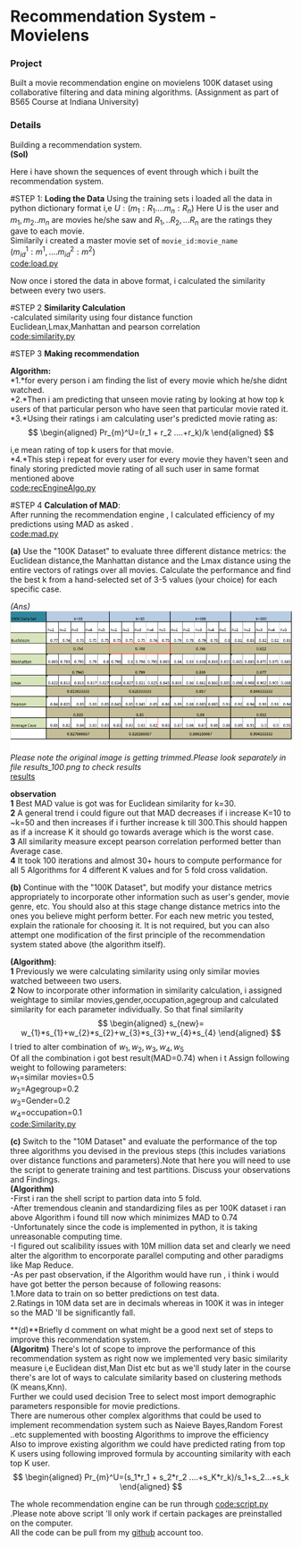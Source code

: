 Recommendation System - Movielens
==============================================

### Project
Built a movie recommendation engine on movielens 100K dataset using collaborative filtering
and data mining algorithms.
(Assignment as part of B565 Course at Indiana University) 

  
### Details
Building a recommendation system.  
**(Sol)**  

Here i have shown the sequences of event through which i 
built the recommendation system.  

#STEP 1:
**Loding the Data**
Using the training sets i loaded all the data in python 
dictionary format i,e ${U:({m_{1}:R_{1}}....{m_{n}:R_{n}})}$
Here U is the user and $m_{1},m_{2}..m_{n}$ are movies he/she saw and $R_{1},..R_{2},...R_{n}$ are the ratings they gave to each movie.   
Similarily i created a master movie set of `movie_id:movie_name`   
$(m_{id}^1:m^1,....m_{id}^2:m^2)$   
 [code:load.py](./code/load.py)


Now once i stored the data in above format, i calculated the similarity between every two users.   

#STEP 2
**__Similarity Calculation__**  
-calculated similarity using four distance function Euclidean,Lmax,Manhattan and pearson correlation  
[code:similarity.py](./code/similarity.py)


#STEP 3 
**Making recommendation**    

**__Algorithm__:**  
*1.*for every person i am finding the list of every movie which he/she didnt watched.  
*2.*Then i am predicting that unseen movie rating by looking at how top k users of that particular person  who have seen that particular movie rated it.  
*3.*Using their ratings i am calculating user's predicted movie rating as: 
$$
\begin{aligned}  
Pr_{m}^U=(r_1 + r_2 ....+r_k)/k
\end{aligned}
$$

i,e mean rating of top k users for that movie.  
*4.*This step i repeat for every user for every movie  they haven't seen and finaly storing predicted movie rating of all such user in same format mentioned above   
[code:recEngineAlgo.py](./code/recEngineAlgo.py)

#STEP 4
**Calculation of MAD**:  
After running the recommendation engine , I calculated efficiency of my predictions using MAD as asked .    
[code:mad.py](./code/mad.py)
 


**(a)** Use the "100K Dataset" to evaluate three different distance metrics: the Euclidean distance,the Manhattan distance and the Lmax distance using the entire vectors of ratings over all movies.
Calculate the performance and find the best k from a hand-selected set of 3-5 values (your choice) for each specific case.  

*(Ans)*  
![results](./images/results_100K.png) 
*Please note the original image is getting trimmed.Please look separately in file results_100.png to check results*  
[results](./images/results.png)

**observation**  
**1** Best MAD value is got was for Euclidean similarity for k=30.  
**2** A general trend i could figure out that MAD decreases if i increase K=10 to ~k=50 and then increases if i further increase k till 300.This should happen as if a increase K it should go towards average which is the worst case.   
**3** All similarity measure except pearson correlation performed better than Average case.    
**4** It took 100 iterations and almost 30+ hours to compute performance for all 5 Algorithms for 4 different K values and for 5 fold cross validation.  

**(b)** Continue with the "100K Dataset", but modify your distance metrics appropriately to incorporate other information such as user's gender, movie genre, etc. You should also at this stage change distance metrics into the ones you believe might perform better. For each new metric you tested,
explain the rationale for choosing it. It is not required, but you can also attempt one modification of the first principle of the recommendation system stated above (the algorithm itself).  

**(Algorithm)**:  
**1** Previously we were calculating similarity using only similar movies watched betweeen two users.  
**2** Now to incorporate other information in similarity calculation, i assigned weightage to  similar movies,gender,occupation,agegroup and calculated similarity for each parameter individually. So that final similarity 
$$
\begin{aligned}
s_{new}= w_{1}*s_{1}+w_{2}*s_{2}+w_{3}*s_{3}+w_{4}*s_{4}
\end{aligned}  
$$ 
I tried to alter combination of ${w_{1},w_{2},w_{3},w_{4},w_{5}}$    
Of all the combination i got best result(MAD=$0.74$) when i t Assign following weight to following parameters:  
$w_{1}$=similar movies=0.5  
$w_{2}$=Agegroup=0.2  
$w_{3}$=Gender=0.2  
$w_{4}$=occupation=0.1    
[code:Similarity.py](./code/similarity.py)    


**(c)** Switch to the "10M Dataset" and evaluate the performance of the top three algorithms you devised in the previous steps (this includes variations over distance functions and parameters).Note that here you will need to use the script to generate training and test partitions. Discuss your observations and Findings.  
**(Algorithm)**   
-First i ran the shell script to partion data into 5 fold.    
-After tremendous cleanin and standardizing files as per 100K dataset i ran above Algorithm i found till now which minimizes MAD to 0.74    
-Unfortunately since the code is implemented in python, it is taking unreasonable computing time.    
-I figured out scalibility issues with 10M million data set and clearly we need alter the algorithm to encorporate parallel computing and other paradigms like Map Reduce.   
-As per past observation, if the Algorithm would have run , i think i would have got better the person because of following reasons:    
1.More data to train on so better predictions on test data.    
2.Ratings in 10M data set are in decimals whereas in 100K it was in integer so the MAD 'll be significantly fall.      

**(d)**Briefly d comment on what might be a good next set of steps to improve this recommendation system.  
**(Algoritm)** There's lot of scope to improve the performance of this recommendation system as right now we implemented very basic similarity measure i,e Euclidean dist,Man Dist etc but as we'll study later in the course there's are lot of ways to calculate similarity based on clustering methods (K means,Knn).    
Further we could  used decision Tree to select most import demographic parameters responsible for movie predictions.  
There are numerous other complex algorithms  that could be used to implement recommendation system such as Naieve Bayes,Random Forest ..etc supplemented with boosting Algorithms to improve the efficiency  
Also to improve existing algorithm we could have predicted rating from top K users using following improved formula  by accounting similarity with each top K user.
$$
\begin{aligned}  
Pr_{m}^U=(s_1*r_1 + s_2*r_2 ....+s_K*r_k)/s_1+s_2...+s_k
\end{aligned}
$$


The whole recommendation engine can be run through [code:script.py](./code/script.py)
.Please note above script 'll only work if certain packages are preinstalled on the computer.  
All the code can be pull from my [github](https://github.com/Krish-Mahajan/Projects) account too. 
